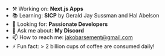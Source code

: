 - ⚒️ Working on: **Next.js Apps**
- 📚 Learning: **SICP** by Gerald Jay Sussman and Hal Abelson 
- 🔭 Looking for: **Passionate Developers**
- 💬 Ask me about: **My Discord** 
- 📫 How to reach me: jakobarsement@gmail.com
- ⚡ Fun fact: > 2 billion cups of coffee are consumed daily!

